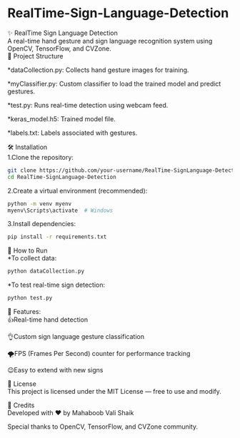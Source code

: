 # RealTime-Sign-Language-Detection
✨ RealTime Sign Language Detection<br>
A real-time hand gesture and sign language recognition system using OpenCV, TensorFlow, and CVZone.<br>
📂 Project Structure

*dataCollection.py: Collects hand gesture images for training.<br>

*myClassifier.py: Custom classifier to load the trained model and predict gestures.<br>

*test.py: Runs real-time detection using webcam feed.<br>

*keras_model.h5: Trained model file.<br>

*labels.txt: Labels associated with gestures.<br>

🛠️ Installation<br>
1.Clone the repository:
```bash
git clone https://github.com/your-username/RealTime-SignLanguage-Detection.git
cd RealTime-SignLanguage-Detection
```
2.Create a virtual environment (recommended):
```bash
python -m venv myenv
myenv\Scripts\activate  # Windows
```
3.Install dependencies:
```bash
pip install -r requirements.txt
```
🚀 How to Run <br>
*To collect data:
```bash
python dataCollection.py
```
*To test real-time sign detection:
```bash
python test.py
```
🚀 Features:<br>
👍Real-time hand detection<br>

👌Custom sign language gesture classification<br>

🌪️FPS (Frames Per Second) counter for performance tracking<br>

😉Easy to extend with new signs<br>

📜 License<br>
This project is licensed under the MIT License — free to use and modify.

🌟 Credits<br>
Developed with ❤️ by Mahaboob Vali Shaik<br>

Special thanks to OpenCV, TensorFlow, and CVZone community.




